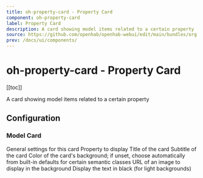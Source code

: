 ```yaml
---
title: oh-property-card - Property Card
component: oh-property-card
label: Property Card
description: A card showing model items related to a certain property
source: https://github.com/openhab/openhab-webui/edit/main/bundles/org.openhab.ui/doc/components/oh-property-card.md
prev: /docs/ui/components/
---
```


# oh-property-card - Property Card

<!-- Put a screenshot here if relevant:
![](./images/oh-property-card/header.jpg)
-->

[[toc]]

<!-- Note: you can overwrite the definition-provided description and add your own intro/additional sections instead -->
<!-- DO NOT REMOVE the following comments if you intend to keep the definition-provided description -->
<!-- GENERATED componentDescription -->
A card showing model items related to a certain property
<!-- GENERATED /componentDescription -->

## Configuration

<!-- DO NOT REMOVE the following comments -->
<!-- GENERATED props -->
### Model Card
<div class="props">
<PropGroup name="card" label="Model Card">
  General settings for this card
<PropBlock type="TEXT" name="item" label="Item">
  <PropDescription>
    Property to display
  </PropDescription>
  <PropOptions>
  </PropOptions>
</PropBlock>
<PropBlock type="TEXT" name="title" label="Title">
  <PropDescription>
    Title of the card
  </PropDescription>
</PropBlock>
<PropBlock type="TEXT" name="subtitle" label="Subtitle">
  <PropDescription>
    Subtitle of the card
  </PropDescription>
</PropBlock>
<PropBlock type="TEXT" name="backgroundColor" label="Background Color">
  <PropDescription>
    Color of the card's background; if unset, choose automatically from built-in defaults for certain semantic classes
  </PropDescription>
  <PropOptions>
    <PropOption value="red" label="Red" />
    <PropOption value="green" label="Green" />
    <PropOption value="blue" label="Blue" />
    <PropOption value="pink" label="Pink" />
    <PropOption value="yellow" label="Yellow" />
    <PropOption value="(empty)" label="Orange" />
    <PropOption value="purple" label="Purple" />
    <PropOption value="deeppurple" label="Deep Purple" />
    <PropOption value="lightblue" label="Light Blue" />
    <PropOption value="teal" label="Teal" />
    <PropOption value="lime" label="Lime" />
    <PropOption value="deeporange" label="Deep Orange" />
    <PropOption value="gray" label="Gray" />
    <PropOption value="black" label="Black" />
  </PropOptions>
</PropBlock>
<PropBlock type="TEXT" name="backgroundImage" label="Background Image">
  <PropDescription>
    URL of an image to display in the background
  </PropDescription>
</PropBlock>
<PropBlock type="BOOLEAN" name="invertText" label="Invert Text">
  <PropDescription>
    Display the text in black (for light backgrounds)
  </PropDescription>
</PropBlock>
</PropGroup>
</div>


<!-- GENERATED /props -->

<!-- If applicable describe how properties are forwarded to a underlying component from Framework7, ECharts, etc.:
### Inherited Properties

-->

<!-- If applicable describe the slots recognized by the component and what they represent:
### Slots

#### `default`

The contents of the oh-property-card.

-->

<!-- Add as many examples as desired - put the YAML in a details container when it becomes too long (~150/200+ lines):
## Examples

### Example 1

![](./images/oh-property-card/example1.jpg)

```yaml
component: oh-property-card
config:
  prop1: value1
  prop2: value2
```

### Example 2

![](./images/oh-property-card/example2.jpg)

::: details YAML
```yaml
component: oh-property-card
config:
  prop1: value1
  prop2: value2
slots
```
:::

-->

<!-- Try to clean up URLs to the forum (https://community.openhab.org/t/<threadID>[/<postID>] should suffice)
## Community Resources

- [Community Post 1](https://community.openhab.org/t/12345)
- [Community Post 2](https://community.openhab.org/t/23456)
-->
